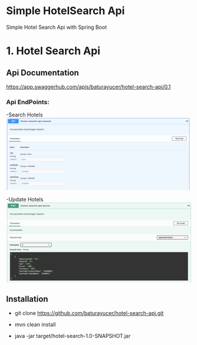 # Simple HotelSearch Api

Simple Hotel Search Api with Spring Boot

# 1. Hotel Search Api

## Api Documentation

https://app.swaggerhub.com/apis/baturayucer/hotel-search-api/0.1

### Api EndPoints:

-Search Hotels
![legacyController](src/main/resources/get.png)

-Update Hotels
![functionalRouter](src/main/resources/post.png)

## Installation

* git clone https://github.com/baturayucer/hotel-search-api.git

* mvn clean install

- java -jar target/hotel-search-1.0-SNAPSHOT.jar